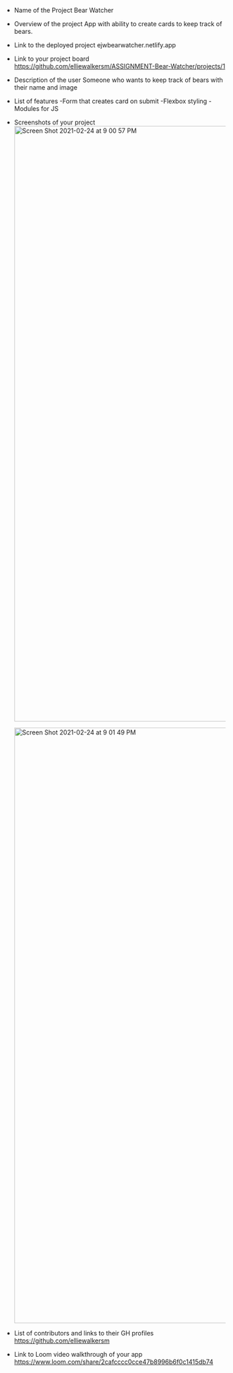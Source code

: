 * Name of the Project
  Bear Watcher

* Overview of the project
  App with ability to create cards to keep track of bears.

* Link to the deployed project
  ejwbearwatcher.netlify.app

* Link to your project board
  https://github.com/elliewalkersm/ASSIGNMENT-Bear-Watcher/projects/1

* Description of the user
  Someone who wants to keep track of bears with their name and image

* List of features
  -Form that creates card on submit
  -Flexbox styling
  -Modules for JS

* Screenshots of your project
  <img width="1349" alt="Screen Shot 2021-02-24 at 9 00 57 PM" src="https://user-images.githubusercontent.com/76851756/109096669-97b7f000-76e3-11eb-8aac-b7e74d2501ae.png">

  <img width="1349" alt="Screen Shot 2021-02-24 at 9 01 49 PM" src="https://user-images.githubusercontent.com/76851756/109096690-9f779480-76e3-11eb-910f-a0e226fcad26.png">

* List of contributors and links to their GH profiles
  https://github.com/elliewalkersm

* Link to Loom video walkthrough of your app
  https://www.loom.com/share/2cafcccc0cce47b8996b6f0c1415db74
